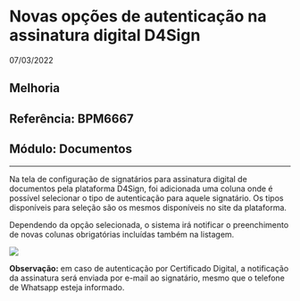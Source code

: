 # Novas opções de autenticação na assinatura digital D4Sign
07/03/2022
## Melhoria
## Referência: BPM6667
## Módulo: Documentos
***

Na tela de configuração de signatários para assinatura digital de documentos pela plataforma D4Sign, foi adicionada uma coluna onde é possível selecionar o tipo de autenticação para aquele signatário. Os tipos disponíveis para seleção são os mesmos disponíveis no site da plataforma.

Dependendo da opção selecionada, o sistema irá notificar o preenchimento de novas colunas obrigatórias incluídas também na listagem.

![]([PATH_IMG]/BPM6667_opcoes_autenticacao.png)

**Observação:** em caso de autenticação por Certificado Digital, a notificação da assinatura será enviada por e-mail ao signatário, mesmo que o telefone de Whatsapp esteja informado.
